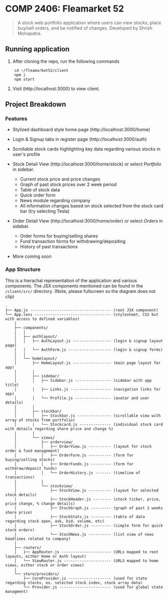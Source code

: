 # COMP 2406: Fleamarket 52
> A stock web portfolio application where users can view stocks, place buy/sell orders, and be notified of changes.
> Developed by Shrish Mohapatra.

## Running application
1. After cloning the repo, run the following commands
```
    cd ~/fleamarket52/client
    npm i
    npm start
```
2. Visit (http://localhost:3000) to view client.


## Project Breakdown

### Features
- Stylized dashboard style home page (http://localhost:3000/home)
- Login & Signup tabs in register page (http://localhost:3000/auth)
- Scrollable stock cards highlighting key data regarding various stocks in user's profile

- Stock Detail View (http://localhost:3000/home/stock) or select *Portfolio* in sidebar.
    - Current stock price and price changes
    - Graph of past stock prices over 2 week period
    - Table of stock data
    - Quick order form
    - News module regarding company
    - All information changes based on stock selected from the stock card bar (try selecting Tesla)

- Order Detail View (http://localhost:3000/home/order) or select *Orders* in sidebar.
    - Order forms for buying/selling shares
    - Fund transaction forms for withdrawing/depositing
    - History of past transactions

- More coming soon


### App Structure
This is a hierachal representation of the application and various components.
The JSX components mentioned can be found in the ``/client/src/`` directory.
(Note, please fullscreen so the diagram does not clip)

```
.
├── App.js ------------------------------------ (root JSX component)
└── App.less ---------------------------------- (stylesheet, CSS but with access to defined variables)
    |
    ├── components/
    |   |
    │   ├── authlayout/
    │   │   ├── AuthLayout.js ----------------- (login & signup layout page)
    │   │   └── AuthForm.js ------------------- (login & signup forms)
    |   |
    │   └── homelayout/
    │       ├── HomeLayout.js ----------------- (main page layout for app)
    |       |
    │       ├── sidebar/
    │       │   ├── Sidebar.js ---------------- (sidebar with app title)
    │       │   ├── Links.js ------------------ (navigation links for app)
    │       │   └── Profile.js ---------------- (avatar and user details)
    |       |
    │       ├── stockbar/
    │       │   ├── Stockbar.js --------------- (scrollable view with array of stocks from portfolio)
    │       │   └── Stockcard.js -------------- (individual stock card with details regarding share price and change %)
    |       |
    │       └── views/
    │           ├── orderview/
    │           │   ├── OrderView.js ---------- (layout for stock order & fund management)
    │           │   ├── OrderForm.js ---------- (form for buying/selling stocks)
    │           │   ├── OrderFunds.js --------- (form for withdraw/deposit funds)
    │           │   └── OrderHistory.js ------- (timeline of transactions)
    |           |
    │           └── stockview/
    │               ├── StockView.js ---------- (layout for selected stock details)
    │               ├── StockHeader.js -------- (stock ticker, price, price change, % change details)
    │               ├── StockGraph.js --------- (graph of past 2 weeks share price)
    │               ├── StockStats.js --------- (table of data regarding stock open, ask, bid, volume, etc)
    │               ├── StockOrder.js --------- (simple form for quick stock orders)
    │               └── StockNews.js ---------- (list view of news headlines related to company)
    |    
    ├── routers/
    │   ├── AppRouter.js ---------------------- (URLs mapped to root layouts, either Home or Auth layout)
    │   └── ViewRouter.js --------------------- (URLS mapped to home views, either stock or order views)
    |    
    └── store/providers/
        ├── CoreProvider.js ------------------- (used for state regarding stocks, ex. selected stock index, stock array data)
        └── Provider.js ----------------------- (used for global state managment)
```